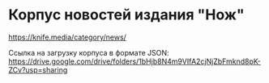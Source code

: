 # Корпус новостей издания "Нож" 
https://knife.media/category/news/

Ссылка на загрузку корпуса в формате JSON:
https://drive.google.com/drive/folders/1bHjb8N4m9VIfA2cjNjZbFmknd8pK-ZCv?usp=sharing
